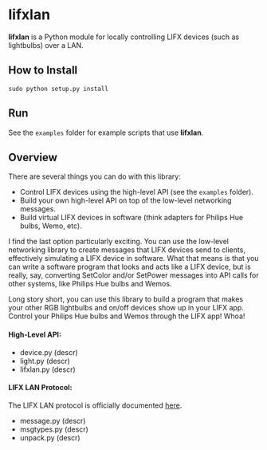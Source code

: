 # lifxlan

**lifxlan** is a Python module for locally controlling LIFX devices (such as lightbulbs) over a LAN. 

## How to Install

`sudo python setup.py install`

## Run

See the `examples` folder for example scripts that use **lifxlan**.  

## Overview

There are several things you can do with this library:

* Control LIFX devices using the high-level API (see the `examples` folder).
* Build your own high-level API on top of the low-level networking messages.
* Build virtual LIFX devices in software (think adapters for Philips Hue bulbs, Wemo, etc).

I find the last option particularly exciting. You can use the low-level networking library to create messages that LIFX devices send to clients, effectively simulating a LIFX device in software. What that means is that you can write a software program that looks and acts like a LIFX device, but is really, say, converting SetColor and/or SetPower messages into API calls for other systems, like Philips Hue bulbs and Wemos.

Long story short, you can use this library to build a program that makes your other RGB lightbulbs and on/off devices show up in your LIFX app. Control your Philips Hue bulbs and Wemos through the LIFX app! Whoa!

#### High-Level API:

* device.py (descr)
* light.py (descr)
* lifxlan.py (descr)

#### LIFX LAN Protocol:

The LIFX LAN protocol is officially documented [here](https://github.com/LIFX/lifx-protocol-docs).
* message.py (descr)
* msgtypes.py (descr)
* unpack.py (descr)